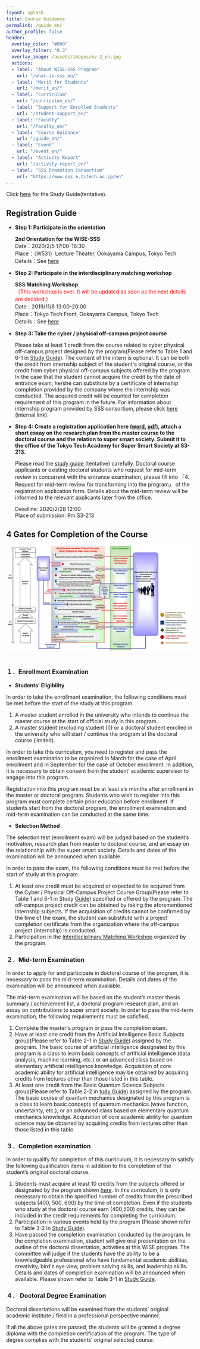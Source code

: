 ```yaml
---
layout: splash
title: Course Guidance
permalink: /guide_en/
author_profile: false
header:
  overlay_color: "#000"
  overlay_filter: "0.3"
  overlay_image: /assets/images/mv-2_en.jpg
  actions:
  - label: "About WISE-SSS Program"
    url: "/what-is-sss_en/"
  - label: "Merit for Students"
    url: "/merit_en/"
  - label: "Curriculum"
    url: "/curriculum_en/"
  - label: "Support for Enrolled Students"
    url: "/student-support_en/"
  - label: "Faculty"
    url: "/faculty_en/"
  - label: "Course Guidance"
    url: "/guide_en/"
  - label: "Event"
    url: "/event_en/"
  - label: "Activity Report"
    url: "/activity-report_en/"
  - label: "SSS Promotion Consortium"
    url: "https://www.sss.e.titech.ac.jp/en"
---
```


Click [here](/doc/Guide_SSS.pdf) for the Study Guide(tentative).

## Registration Guide

* **Step 1: Participate in the orientation**

  **2nd Orientation for the WISE-SSS**<br>
  Date：2020/2/5 17:00-18:30<br>
  Place：（W531）Lecture Theater, Ookayama Campus, Tokyo Tech<br>
  Details：See [here](/2nd-orientation_en/)

* **Step 2: Participate in the interdisciplinary matching workshop**

  **SSS Matching Workshop**<br>
  <span style="color:Red">（This workshop is over. It will be updated as soon as the next details are decided.）</span><br>
  Date：2019/11/8 13:00-20:00<br>
  Place：Tokyo Tech Front, Ookayama Campus, Tokyo Tech<br>
  Details：See [here](http://www.sss.e.titech.ac.jp/event-sss-matching-ws-20191108/)

* **​Step 3: Take the cyber / physical off-campus project course**

  Please take at least 1 credit from the course related to cyber physical off-campus project designed by the program(Please refer to Table 1 and 6-1 in [Study Guide](/doc/Guide_SSS.pdf)). The content of the intern is optional. It can be both the credit from internship subject of the student's original course, or the credit from cyber physical off-campus subjects offered by the program. In the case that the student cannot acquire the credit by the date of entrance exam, he/she can substitute by a certificate of internship completion provided by the company where the internship was conducted. The acquired credit will be counted for completion requirement of this program in the future. For information about internship program provided by SSS consortium, please click [here](https://www.sss.e.titech.ac.jp/for_students/for_students_only/) (internal link).

* **Step 4: Create a registration application here ([word](/doc/2020_Spring_Application.docx), [pdf](/doc/2020_Spring_Application.pdf)), attach a short essay on the research plan from the master course to the doctoral course and the relation to super smart society. Submit it to the office of the Tokyo Tech Academy for Super Smart Society at S3-213.**

  Please read the [study guide](/doc/Guide_SSS.pdf) (tentative) carefully. Doctoral course applicants or existing doctoral students who request for mid-term review in concurrent with the entrance examination, please fill into 「4. Request for mid-term review for transforming into the program」 of the registration application form. Details about the mid-term review will be informed to the relevant applicants later from the office.

  Deadline: 2020/2/28 12:00<br>
  Place of submission: Rm.S3-213


## 4 Gates for Completion of the Course

<div style="text-align:center"><img src="/assets/images/curr-en.jpg" /></div><br>

### １．Enrollment Examination

* **Students' Eligibility**

In order to take the enrollment examination, the following conditions must be met before the start of the study at this program.

1. A master student enrolled in the university who intends to continue the master course at the start of official study in this program.
2. A master student (excluding student (I)) or a doctoral student enrolled in the university who will start / continue the program at the doctoral course (limited).

In order to take this curriculum, you need to register and pass the enrollment examination to be organized in March for the case of April enrollment and in September for the case of October enrollment. In addition, it is necessary to obtain consent from the student’ academic supervisor to engage into this program.

Registration into this program must be at least six months after enrollment in the master or doctoral program. Students who wish to register into this program must complete certain prior education before enrollment. If students start from the doctoral program, the enrollment examination and mid-term examination can be conducted at the same time.

* **Selection Method**

The selection test (enrollment exam) will be judged based on the student’s motivation, research plan from master to doctoral course, and an essay on the relationship with the super smart society. Details and dates of the examination will be announced when available.

In order to pass the exam, the following conditions must be met before the start of study at this program.

1. At least one credit must be acquired or expected to be acquired from the Cyber / Physical Off-Campus Project Course Group(Please refer to Table 1 and 6-1 in Study [Guide](/doc/Guide_SSS.pdf)) specified or offered by the program. The off-campus project credit can be obtained by taking the aforementioned internship subjects. If the acquisition of credits cannot be confirmed by the time of the exam, the student can substitute with a project completion certificate from the organization where the off-campus project (internship) is conducted.
2. Participation in the [Interdisciplinary Matching Workshop](http://www.sss.e.titech.ac.jp/event-sss-matching-ws-20191108/) organized by the program.

### ２．Mid-term Examination

In order to apply for and participate in doctoral course of the program, it is necessary to pass the mid-term examination. Details and dates of the examination will be announced when available.

The mid-term examination will be based on the student’s master thesis summary / achievement list, a doctoral program research plan, and an essay on contributions to super smart society. In order to pass the mid-term examination, the following requirements must be satisfied.

1. Complete the master's program or pass the completion exam.
2. Have at least one credit from the Artificial Intelligence Basic Subjects group(Please refer to Table 2-1 in [Study Guide](/doc/Guide_SSS.pdf)) assigned by the program. The basic course of artificial intelligence designated by this program is a class to learn basic concepts of artificial intelligence (data analysis, machine learning, etc.) or an advanced class based on elementary artificial intelligence knowledge. Acquisition of core academic ability for artificial intelligence may be obtained by acquiring credits from lectures other than those listed in this table.
3. At least one credit from the Basic Quantum Science Subjects group(Please refer to Table 2-2 in [tudy Guide](/doc/Guide_SSS.pdf)) assigned by the program. The basic course of quantum mechanics designated by this program is a class to learn basic concepts of quantum mechanics (wave function, uncertainty, etc.), or an advanced class based on elementary quantum mechanics knowledge. Acquisition of core academic ability for quantum science may be obtained by acquiring credits from lectures other than those listed in this table.


### ３．Completion examination

In order to qualify for completion of this curriculum, it is necessary to satisfy the following qualification items in addition to the completion of the student’s original doctoral course.

1. Students must acquire at least 10 credits from the subjects offered or designated by the program shown [here](/doc/Guide_SSS.pdf). In this curriculum, it is only necessary to obtain the specified number of credits from the prescribed subjects (400, 500, 600) by the time of completion. Even if the students who study at the doctoral course earn (400,500) credits, they can be included in the credit requirements for completing the curriculum.
2. Participation in various events held by the program (Please shown refer to Table 3-2 in [Study Guide](/doc/Guide_SSS.pdf)).
3. Have passed the completion examination conducted by the program. In the completion examination, student will give oral presentation on the outline of the doctoral dissertation, activities at this WISE program. The committee will judge if the students have the ability to be a knowledgeable professional who have fundamental academic abilities, creativity, bird's eye view, problem solving skills, and leadership skills. Details and dates of completion examination will be announced when available. Please shown refer to Table 3-1 in [Study Guide](/doc/Guide_SSS.pdf).

### ４． Doctoral Degree Examination

Doctoral dissertations will be examined from the students’ original academic institute / field in a professional perspective manner.

If all the above gates are passed, the students will be granted a degree diploma with the completion certification of the program. The type of degree complies with the students’ original selected course.
